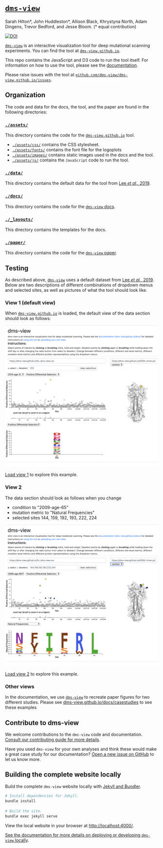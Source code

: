 # [`dms-view`](https://dms-view.github.io)

Sarah Hilton\*, John Huddleston\*, Allison Black, Khrystyna North, Adam Dingens, Trevor Bedford, and Jesse Bloom.
(* equal contribution)

[![DOI](https://zenodo.org/badge/DOI/10.5281/zenodo.3986155.svg)](https://doi.org/10.5281/zenodo.3986155)

[`dms-view`](https://dms-view.github.io) is an interactive visualization tool for deep mutational scanning experiments.
You can find the tool at [`dms-view.github.io`](https://dms-view.github.io).

This repo contains the JavaScript and D3 code to run the tool itself.
For information on how to use the tool, please see the [documentation](https://dms-view.github.io/docs).

Please raise issues with the tool at [`github.com/dms-view/dms-view.github.io/issues`](https://github.com/dms-view/dms-view.github.io/issues).

## Organization

The code and data for the docs, the tool, and the paper are found in the following directories:

### [`./assets/`](./assets/)

This directory contains the code for the [`dms-view.github.io`](https://dms-view.github.io) tool.
- [`./assets/css/`](./assets/css) contains the CSS stylesheet.
- [`./assets/fonts/`](./assets/fonts) contains the font file for the logoplots
- [`./assets/images/`](./assets/images) contains static images used in the docs and the tool.
- [`./assets/js/`](./assets/js) contains the `JavaScript` code to run the tool.

### [`./data/`](./data/)

This directory contains the default data for the tool from [Lee _et al.,_ 2019](https://elifesciences.org/articles/49324).

### [`./docs/`](./docs/)

This directory contains the code for the [`dms-view` docs](https://dms-view.github.io/docs).

### [`./_layouts/`](./_layouts/)

This directory contains the templates for the docs.

### [`./paper/`](./paper/)
This directory contains the code for the [`dms-view` paper](https://www.biorxiv.org/content/10.1101/2020.05.14.096842v1).

## Testing

As described above, [`dms-view`](https://dms-view.github.io) uses a default dataset from [Lee _et al.,_ 2019](https://elifesciences.org/articles/49324).
Below are two descriptions of different combinations of dropdown menus and selected sites, as well as pictures of what the tool should look like.

### View 1 (default view)
When [`dms-view.github.io`](https://dms-view.github.io) is loaded, the default view of the data section should look as follows:

![](/assets/images/view1.png)

[Load view 1](https://dms-view.github.io/?markdown-url=https%3A%2F%2Fdms-view.github.io%2Fdata%2FIAV%2Flee2019mapping.md&data-url=https%3A%2F%2Fdms-view.github.io%2Fdata%2FIAV%2Fflu_dms-view.csv&condition=2010-age-21&site_metric=site_Positive+Differential+Selection&mutation_metric=mut_Positive+Differential+Selection&selected_sites=222&pdb-url=https%3A%2F%2Fdms-view.github.io%2Fdata%2FIAV%2F4O5N_trimer.pdb) to explore this example.

### View 2
The data section should look as follows when you change
- condition to "2009-age-65"
- mutation metric to "Natural Frequencies"
- selected sites 144, 159, 192, 193, 222, 224

![](/assets/images/view2.png)

[Load view 2](https://dms-view.github.io/?markdown-url=https%3A%2F%2Fdms-view.github.io%2Fdata%2FIAV%2Flee2019mapping.md&data-url=https%3A%2F%2Fdms-view.github.io%2Fdata%2FIAV%2Fflu_dms-view.csv&pdb-url=https%3A%2F%2Fdms-view.github.io%2Fdata%2FIAV%2F4O5N_trimer.pdb&selected_sites=144%2C159%2C192%2C193%2C222%2C244&condition=2009-age-65&site_metric=site_Positive+Differential+Selection&mutation_metric=mut_Natural+Frequencies) to explore this example.

### Other views

In the documentation, we use [`dms-view`](https://dms-view.github.io) to recreate paper figures for two different studies.
Please see [dms-view.github.io/docs/casestudies](https://dms-view.github.io/docs/casestudies) to see these examples

## Contribute to dms-view

We welcome contributions to the `dms-view` code and documentation.
[Consult our contributing guide for more details](CONTRIBUTING.md).

Have you used `dms-view` for your own analyses and think these would make a great case study for our documentation?
[Open a new issue on GitHub](https://github.com/dms-view/dms-view.github.io/issues/new) to let us know more.

## Building the complete website locally

Build the complete `dms-view` website locally with [Jekyll and Bundler](https://jekyllrb.com/docs/).

```bash
# Install dependencies for Jekyll.
bundle install

# Build the site.
bundle exec jekyll serve
```

View the local website in your browser at [http://localhost:4000/](http://localhost:4000/).

[See the documentation for more details on deploying or developing `dms-view` locally](https://dms-view.github.io/docs/deploy-or-develop/).
